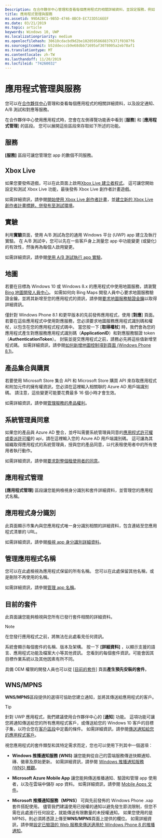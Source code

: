 ```yaml
---
Description: 在合作夥伴中心管理和查看每個應用程式的相關詳細資料，並設定服務，例如 A/B 測試和地圖。
title: 應用程式管理與服務
ms.assetid: 99DA2BC1-9B5D-4746-8BC0-EC723D516EEF
ms.date: 03/21/2019
ms.topic: article
keywords: Windows 10, UWP
ms.localizationpriority: medium
ms.openlocfilehash: 30610cdacbd9d2be10205958688376371f0387f6
ms.sourcegitcommit: b52ddecccb9e68dbb71695af3078005a2eb78af1
ms.translationtype: MT
ms.contentlocale: zh-TW
ms.lasthandoff: 11/20/2019
ms.locfileid: "74260032"
---
```

# <a name="app-management-and-services"></a>應用程式管理與服務

您可以在[合作夥伴中心](https://partner.microsoft.com/dashboard)管理和查看每個應用程式的相關詳細資料，以及設定通知、A/B 測試和對應等服務。

在合作夥伴中心使用應用程式時，您會在左側導覽功能表中看到 [**服務**] 和 [**應用程式管理**] 的區段。 您可以展開這些區段來存取如下所述的功能。

## <a name="services"></a>服務

**\[服務\]** 區段可讓您管理您 app 的數個不同服務。

## <a name="xbox-live"></a>Xbox Live

如果您要發佈遊戲，可以在此頁面上啟用[Xbox Live 建立者程式](https://www.xbox.com/developers/creators-program)。 這可讓您開始設定和測試 Xbox Live 功能，最後發佈 Xbox Live 創作者計畫遊戲。

如需詳細資訊，請參閱[開始使用 Xbox Live 創作者計畫](https://docs.microsoft.com/gaming/xbox-live/get-started-with-creators/get-started-with-xbox-live-creators)，並[建立新的 Xbox Live 創作者計畫標題，併發布至測試環境](https://docs.microsoft.com/gaming/xbox-live/get-started-with-creators/create-and-test-a-new-creators-title)。

## <a name="experimentation"></a>實驗

利用**實驗**頁面，使用 A/B 測試為您的通用 Windows 平台 (UWP) app 建立及執行實驗。 在 A/B 測試中，您可以先在一些客戶身上測量您 app 中功能變更 (或變化) 的有效性，然後再為每個人啟用變更。

如需詳細資訊，請參閱[使用 A/B 測試執行 app 實驗](../monetize/run-app-experiments-with-a-b-testing.md)。

## <a name="maps"></a>地圖

若要在目標為 Windows 10 或 Windows 8.x 的應用程式中使用地圖服務，請瀏覽 [Bing 地圖開發人員中心](https://www.bingmapsportal.com/)。 如需如何向 Bing Maps 開發人員中心要求地圖服務驗證金鑰，並將其新增至您的應用程式的資訊，請參閱[要求地圖服務驗證金鑰](../maps-and-location/authentication-key.md)以取得詳細資訊。 

僅針對 Windows Phone 8.1 和更早版本的先前發佈應用程式，使用 [**對應**] 頁面。 若要在這些應用程式中使用對應服務，您必須要求地圖服務應用程式識別碼和權杖，以包含在您的應用程式程式碼中。 當您按一下 [**取得權杖**] 時，我們會為您的應用程式產生對應服務應用程式識別碼（**ApplicationID**）和對應服務驗證 token （**AuthenticationToken**）。 封裝並提交應用程式之前，請務必先將這些值新增至程式碼。 如需詳細資訊，請參閱[如何新增地圖控制項到頁面 (Windows Phone 8.1)](https://docs.microsoft.com/previous-versions/windows/apps/jj207033(v=vs.105)?redirectedfrom=MSDN)。

## <a name="product-collections-and-purchases"></a>產品集合與購買

若要使用 Microsoft Store 集合 API 和 Microsoft Store 購買 API 來存取應用程式和附加元件的擁有權資訊，您必須在這裡輸入相關聯的 Azure AD 用戶端識別碼。 請注意，這些變更可能要花費最多 16 個小時才會生效。

如需詳細資訊，請參閱[管理服務的產品權利](../monetize/view-and-grant-products-from-a-service.md)。

## <a name="administrator-consent"></a>系統管理員同意

如果您的產品與 Azure AD 整合，並呼叫需要系統管理員同意的[應用程式許可權或委派許可權](https://developer.microsoft.com/graph/docs/concepts/permissions_reference)的 api，請在這裡輸入您的 Azure AD 用戶端識別碼。 這可讓為其組織取得應用程式的系統管理員，授與您的產品同意，以代表租使用者中的所有使用者執行動作。

如需詳細資訊，請參閱[要求對整個租使用者的同意](https://docs.microsoft.com/azure/active-directory/develop/v2-permissions-and-consent#requesting-consent-for-an-entire-tenant)。

## <a name="app-management"></a>應用程式管理

**\[應用程式管理\]** 區段讓您能夠檢視身分識別和套件詳細資料，並管理您的應用程式名稱。

## <a name="app-identity"></a>應用程式身分識別

此頁面顯示市集內與您應用程式唯一身分識別相關的詳細資料，包含連結至您應用程式清單的 URL。

如需詳細資訊，請參閱[檢視 app 身分識別詳細資料](view-app-identity-details.md)。

## <a name="manage-app-names"></a>管理應用程式名稱

您可以在此處檢視為應用程式保留的所有名稱。 您可以在此處保留其他名稱，或是刪除不再使用的名稱。

如需詳細資訊，請參閱[管理 app 名稱](manage-app-names.md)。

## <a name="current-packages"></a>目前的套件

此頁面讓您能夠檢視與您所有已發行套件相關的詳細資料。

> [!NOTE]
> 在您發行應用程式之前，將無法在此處看見任何資訊。

系統會顯示每個套件的名稱、版本及架構。 按一下 **\[詳細資料\]** ，以顯示支援的語言、應用程式功能及檔案大小等其他資訊。 您看到的每個套件資訊，可能會因其目標作業系統以及其他因素有所不同。 

具備 OEM 權限的開發人員也可以從 [\[目前的套件\]](generate-preinstall-packages-for-oems.md) 頁面**產生預先安裝的套件**。

## <a name="wnsmpns"></a>WNS/MPNS

**WNS/MPNS**區段提供的選項可協助您建立通知，並將其傳送給應用程式的客戶。 

> [!TIP]
> 針對 UWP 應用程式，我們建議使用合作夥伴中心的 [**通知**] 功能。 這項功能可讓您將通知傳送給您的所有應用程式客戶，或傳送給您的 Windows 10 客戶的目標子集，以符合您在[客戶區段](create-customer-segments.md)中定義的條件。 如需詳細資訊，請參閱[傳送通知給您的應用程式客戶](send-push-notifications-to-your-apps-customers.md)。

視您應用程式的套件類型和其特定需求而定，您也可以使用下列其中一個選項： 

-   **Windows 推播通知服務 (WNS)** 讓您能夠從自己的雲端服務傳送快顯通知、磚、徽章及原始更新。 如需詳細資訊，請參閱 [Windows 推播通知服務 (WNS) 概觀](../design/shell/tiles-and-notifications/windows-push-notification-services--wns--overview.md)。

-   **Microsoft Azure Mobile App** 讓您能夠傳送推播通知、驗證和管理 app 使用者，以及在雲端中儲存 app 資料。 如需詳細資訊，請參閱 [Mobile Apps 文件](https://docs.microsoft.com/azure/app-service-mobile/)。

-   **Microsoft 推播通知服務（MPNS）** 可與先前發佈的 Windows Phone .xap 套件搭配使用。 儘管我們建議使用已授權的通知以避免發生節流限制，但您不需在此處進行任何設定，就能傳送有限數量的未授權通知。 如果您使用的是 MPNS，則必須將憑證上傳至**WNS/MPNS**頁面上提供的欄位。 如需詳細資訊，請參閱[設定已驗證的 Web 服務來傳送適用於 Windows Phone 8 的推播通知](https://docs.microsoft.com/previous-versions/windows/apps/ff941099(v=vs.105)?redirectedfrom=MSDN)。
 

 
